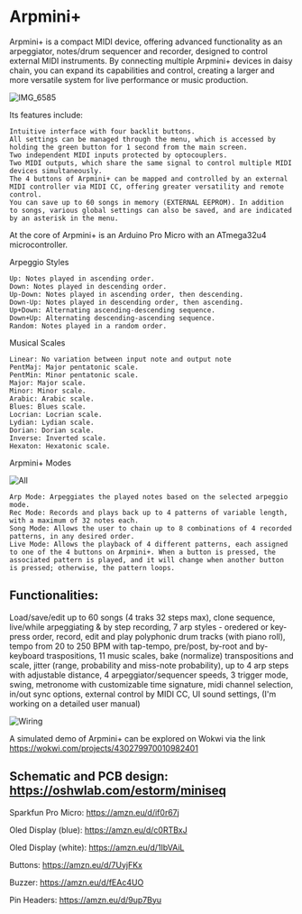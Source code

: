 # Arpmini+

Arpmini+ is a compact MIDI device, offering advanced functionality as an arpeggiator, notes/drum sequencer and recorder, designed to control external MIDI instruments. By connecting multiple Arpmini+ devices in daisy chain, you can expand its capabilities and control, creating a larger and more versatile system for live performance or music production.

![IMG_6585](https://github.com/user-attachments/assets/60bd7ffc-d121-4a0a-b854-e3a48006ef9f)

Its features include:

    Intuitive interface with four backlit buttons.
    All settings can be managed through the menu, which is accessed by holding the green button for 1 second from the main screen.
    Two independent MIDI inputs protected by optocouplers.
    Two MIDI outputs, which share the same signal to control multiple MIDI devices simultaneously.
    The 4 buttons of Arpmini+ can be mapped and controlled by an external MIDI controller via MIDI CC, offering greater versatility and remote control.
    You can save up to 60 songs in memory (EXTERNAL EEPROM). In addition to songs, various global settings can also be saved, and are indicated by an asterisk in the menu.

At the core of Arpmini+ is an Arduino Pro Micro with an ATmega32u4 microcontroller.

Arpeggio Styles

    Up: Notes played in ascending order.
    Down: Notes played in descending order.
    Up-Down: Notes played in ascending order, then descending.
    Down-Up: Notes played in descending order, then ascending.
    Up+Down: Alternating ascending-descending sequence.
    Down+Up: Alternating descending-ascending sequence.
    Random: Notes played in a random order.

Musical Scales

    Linear: No variation between input note and output note
    PentMaj: Major pentatonic scale.
    PentMin: Minor pentatonic scale.
    Major: Major scale.
    Minor: Minor scale.
    Arabic: Arabic scale.
    Blues: Blues scale.
    Locrian: Locrian scale.
    Lydian: Lydian scale.
    Dorian: Dorian scale.
    Inverse: Inverted scale.
    Hexaton: Hexatonic scale.

Arpmini+ Modes

![All](https://github.com/user-attachments/assets/68c1cb12-e384-424e-9e43-bb253b8aad30)


    Arp Mode: Arpeggiates the played notes based on the selected arpeggio mode.
    Rec Mode: Records and plays back up to 4 patterns of variable length, with a maximum of 32 notes each.
    Song Mode: Allows the user to chain up to 8 combinations of 4 recorded patterns, in any desired order.
    Live Mode: Allows the playback of 4 different patterns, each assigned to one of the 4 buttons on Arpmini+. When a button is pressed, the associated pattern is played, and it will change when another button is pressed; otherwise, the pattern loops.
        
## Functionalities:

Load/save/edit up to 60 songs (4 traks 32 steps max), clone sequence, live/while arpeggiating & by step recording, 7 arp styles - oredered or key-press order, record, edit and play polyphonic drum tracks (with piano roll), tempo from 20 to 250 BPM with tap-tempo, pre/post, by-root and by-keyboard traspositions, 11 music scales, bake (normalize) transpositions and scale,  jitter (range, probability and miss-note probability), up to 4 arp steps with adjustable distance, 4 arpeggiator/sequencer speeds, 3 trigger mode, swing, metronome with customizable time signature, midi channel selection, in/out sync options, external control by MIDI CC, UI sound settings, 
(I'm working on a detailed user manual)

![Wiring](https://github.com/user-attachments/assets/d4ef5a1f-47d1-4e6a-9500-db48eb0f6fc2)

A simulated demo of Arpmini+ can be explored on Wokwi via the link https://wokwi.com/projects/430279970010982401

## Schematic and PCB design: https://oshwlab.com/estorm/miniseq

Sparkfun Pro Micro: https://amzn.eu/d/if0r67j

Oled Display (blue): https://amzn.eu/d/c0RTBxJ

Oled Display (white): https://amzn.eu/d/1IbVAiL

Buttons: https://amzn.eu/d/7UyjFKx

Buzzer: https://amzn.eu/d/fEAc4UO

Pin Headers: https://amzn.eu/d/9up7Byu

